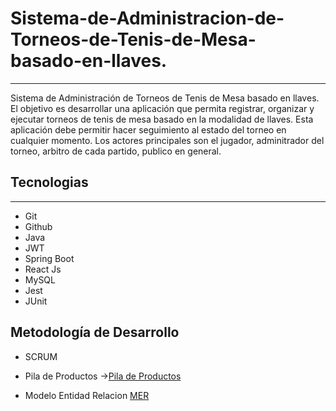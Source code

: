 # Sistema-de-Administracion-de-Torneos-de-Tenis-de-Mesa-basado-en-llaves.
---------------
Sistema de Administración de Torneos de Tenis de Mesa basado en llaves.  El objetivo es desarrollar una aplicación que permita registrar, organizar y ejecutar torneos de tenis de mesa basado en la modalidad de llaves.  Esta aplicación debe permitir hacer seguimiento al estado del torneo en cualquier momento. Los actores principales son el jugador, adminitrador del torneo, arbitro de cada partido, publico en general.

## Tecnologias
---------------
- Git
- Github
- Java
- JWT
- Spring Boot
- React Js
- MySQL
- Jest
- JUnit

 ## Metodología de Desarrollo
- SCRUM

- Pila de Productos ->[Pila de Productos](https://docs.google.com/document/d/1KACVXdNbFSpxU2epnRuQaUATM3c4KwkRDjuW6A-Xw6s/edit?usp=sharing "Pila de Productos")

- Modelo Entidad Relacion [MER](https://app.sqldbm.com/MySQL/Edit/p241233#)
